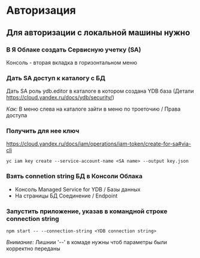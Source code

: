 # Авторизация

## Для авторизации с локальной машины нужно

### В Я Облаке создать Сервисную учетку (SA)

Консоль - вторая вкладка в горизонтальном меню

### Дать SA доступ к каталогу с БД

Дать SA роль ydb.editor в каталоге в котором создана YDB база (Детали https://cloud.yandex.ru/docs/ydb/security/)

*Как:* В меню слева на каталоге зайти в меню по троеточию / Права доступа

### Получить для нее ключ

https://cloud.yandex.ru/docs/iam/operations/iam-token/create-for-sa#via-cli

`yc iam key create --service-account-name <SA name> --output key.json`

### Взять connetion string БД в Консоли Облака

- Консоль Managed Service for YDB / Базы данных
- На страницы БД Соединение / Endpoint

### Запустить приложение, указав в командной строке connection string

`npm start -- --connection-string <YDB connection string>`

*Внимание:* Лишнии '--' в комаде нужны чтоб параметры были корректно переданы 
